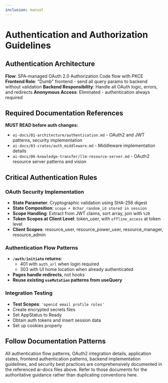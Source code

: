 ```yaml
---
inclusion: manual
---
```

# Authentication and Authorization Guidelines

## Authentication Architecture

**Flow**: SPA-managed OAuth 2.0 Authorization Code flow with PKCE
**Frontend Role**: "Dumb" frontend - send all query params to backend without validation
**Backend Responsibility**: Handle all OAuth logic, errors, and redirects
**Anonymous Access**: Eliminated - authentication always required

## Required Documentation References

**MUST READ before auth changes:**
- `ai-docs/01-architecture/authentication.md` - OAuth2 and JWT patterns, security implementation
- `ai-docs/03-crates/auth_middleware.md` - Middleware implementation details
- `ai-docs/06-knowledge-transfer/llm-resource-server.md` - OAuth2 resource server patterns and vision

## Critical Authentication Rules

### OAuth Security Implementation
- **State Parameter**: Cryptographic validation using SHA-256 digest
- **State Composition**: `scope + 8char_random_id stored in session`
- **Scope Handling**: Extract from JWT claims, sort array, join with `%20`
- **Token Scopes at Client Level**: token_user, with `offline_access` at token level
- **Client Scopes**: resource_user, resource_power_user, resource_manager, resource_admin

### Authentication Flow Patterns
- **`/auth/initiate` returns**:
  - 401 with `auth_url` when login required
  - 303 with UI home location when already authenticated
- **Pages handle redirects**, not hooks
- **Reuse existing `useMutation` patterns from useQuery**

### Integration Testing
- **Test Scopes**: `'openid email profile roles'`
- Create encrypted secrets files
- Set AppStatus to Ready
- Obtain auth tokens and insert session data
- Set up cookies properly

## Follow Documentation Patterns

All authentication flow patterns, OAuth2 integration details, application states, frontend authentication patterns, backend implementation guidelines, and security best practices are comprehensively documented in the referenced ai-docs files above. Refer to those documents for the authoritative guidance rather than duplicating conventions here.
